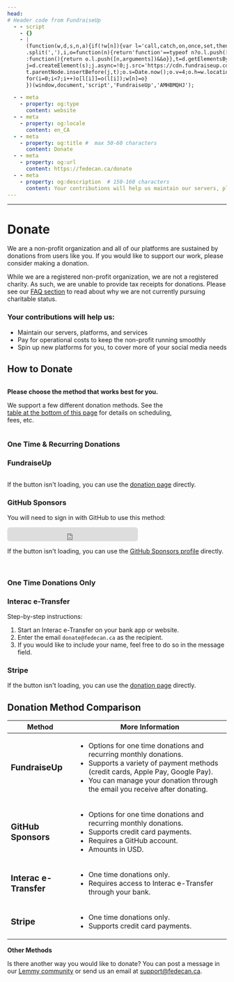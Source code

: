 ```yaml
---
head:
# Header code from FundraiseUp
  - - script
    - {}
    - |
      (function(w,d,s,n,a){if(!w[n]){var l='call,catch,on,once,set,then,track'
      .split(','),i,o=function(n){return'function'==typeof n?o.l.push([arguments])&&o
      :function(){return o.l.push([n,arguments])&&o}},t=d.getElementsByTagName(s)[0],
      j=d.createElement(s);j.async=!0;j.src='https://cdn.fundraiseup.com/widget/'+a+'';
      t.parentNode.insertBefore(j,t);o.s=Date.now();o.v=4;o.h=w.location.href;o.l=[];
      for(i=0;i<7;i++)o[l[i]]=o(l[i]);w[n]=o}
      })(window,document,'script','FundraiseUp','AMHBMQHJ');

  - - meta
    - property: og:type
      content: website
  - - meta
    - property: og:locale
      content: en_CA
  - - meta
    - property: og:title #  max 50-60 characters
      content: Donate
  - - meta
    - property: og:url
      content: https://fedecan.ca/donate
  - - meta
    - property: og:description  # 150-160 characters
      content: Your contributions will help us maintain our servers, platforms, and services, pay for operational costs, and spin up new platforms for you to use.
---
```

---

# Donate

We are a non-profit organization and all of our platforms are sustained by donations from users like you. If you would like to support our work, please consider making a donation. 

While we are a registered non-profit organization, we are not a registered charity. As such, we are unable to provide tax receipts for donations. Please see our [FAQ section](guide/fedecan/faq#_2-why-are-you-not-a-registered-charity) to read about why we are not currently pursuing charitable status.

### Your contributions will help us:

- Maintain our servers, platforms, and services
- Pay for operational costs to keep the non-profit running smoothly
- Spin up new platforms for you, to cover more of your social media needs

## How to Donate

<div style="display: flex; align-items: center;">
  <div style="flex: 0 0 75%;">
    <p><b>Please choose the method that works best for you.</b></p>
    <p> We support a few different donation methods. See the <a href="#donation-method-comparison">table at the bottom of this page</a> for details on scheduling, fees, etc.</p>
  </div>
  <Icon icon="fluent-mdl2:compare-uneven" width="3em" height="3em" style="flex: 0 0 25%;" />
</div>



### One Time & Recurring Donations

<div class="cards-container">
  <div class="card">
    <h3 class="text-with-icon">
      <Icon icon="iconoir:donate" width="1.2em" height="1.2em" />
        FundraiseUp
    </h3>
    <InfoPill type="warn" label="Fees apply" hoverText="FundraiseUp charges a fee for processing donations."/>
    <div style="display: flex; justify-content: center; width: 100%;">
      <a href="#XWUTTLQG" style="display: none"></a>
    </div>
    <p>If the button isn't loading, you can use the <a href="https://fedecan.donorsupport.co/page/general-donations">donation page</a> directly.</p>
  </div>

  <div class="card">
    <h3 class="text-with-icon">
      <Icon icon="mdi:github" width="1.2em" height="1.2em" />
      GitHub Sponsors
    </h3>
    <InfoPill type="ok" label="No fees" hoverText="We will receive 100% of your donation."/>
    <p>
      You will need to sign in with GitHub to use this method:
    </p>
    <iframe src="https://github.com/sponsors/fedecan-ca/button" title="Sponsor fedecan-ca" height="32"  style="border: 0; border-radius: 6px;"></iframe>
    <p>If the button isn't loading, you can use the <a href="https://github.com/sponsors/fedecan-ca">GitHub Sponsors profile</a> directly.</p>
  </div>
</div>

<br>

### One Time Donations Only

<div class="cards-container">
  <div class="card">
    <h3 class="text-with-icon">
      <Icon icon="mingcute:send-line" width="1.2em" height="1.2em" />
      Interac e-Transfer
    </h3>
    <InfoPill type="ok" label="No fees" hoverText="We will receive 100% of your donation." />
    <p>Step-by-step instructions:</p>
    <ol>
      <li>Start an Interac e-Transfer on your bank app or website.</li>
      <li>Enter the email <code>donate@fedecan.ca</code> as the recipient.</li>
      <li>If you would like to include your name, feel free to do so in the message field.</li>
    </ol>
  </div>

  <div class="card">
    <h3 class="text-with-icon">
      <Icon icon="mingcute:stripe-line" width="1.2em" height="1.2em" />
      Stripe
    </h3>
    <InfoPill type="warn" label="Fees Apply" hoverText="Stripe charges a fee for processing donations." />
    <StripeButton />
    <p>If the button isn't loading, you can use the <a href="https://donate.stripe.com/5kAg108OT6f44uIfYY">donation page</a> directly.</p>
  </div>
</div>

## Donation Method Comparison

<table style="width: 100%;">
  <colgroup>
    <col style="width: 30%;">
    <col style="width: 70%;">
  </colgroup>
  <thead>
    <tr>
      <th>Method</th>
      <th>More Information</th>
    </tr>
  </thead>
  <tbody>
    <tr>
      <td>
        <p style="font-weight: bold; font-size: 1.2em; margin: 0.5em 0;">
          FundraiseUp
        </p>
        <InfoText 
            colorType="ok" 
            icon="ic:round-schedule" 
            text="One time"
          />
        <InfoText 
            colorType="ok" 
            icon="ic:round-schedule" 
            text="Recurring"
          />
        <InfoText 
            colorType="warn"
            icon="ic:round-warning-amber"
            text="Fees Apply"
          />
      </td>
      <td>
        <ul>
          <li>Options for one time donations and recurring monthly donations.</li>
          <li>Supports a variety of payment methods (credit cards, Apple Pay, Google Pay).</li>
          <li>You can manage your donation through the email you receive after donating.</li>
        </ul>
      </td>
    </tr>
    <tr>
      <td>
        <p style="font-weight: bold; font-size: 1.2em; margin: 0.5em 0;">
          GitHub Sponsors
        </p>
        <InfoText 
            colorType="ok" 
            icon="ic:round-schedule" 
            text="One time"
          />
        <InfoText 
            colorType="ok" 
            icon="ic:round-schedule" 
            text="Recurring"
          />
        <InfoText 
            colorType="ok"
            icon="ic:round-check"
            text="No fees"
          />
      </td>
      <td>
        <ul>
          <li>Options for one time donations and recurring monthly donations.</li>
          <li>Supports credit card payments.</li>
          <li>Requires a GitHub account.</li>
          <li>Amounts in USD.</li>
        </ul>
      </td>
    </tr>
    <tr>
      <td>
        <p style="font-weight: bold; font-size: 1.2em; margin: 0.5em 0;">
          Interac e-Transfer
        </p>
        <InfoText 
            colorType="ok" 
            icon="ic:round-schedule" 
            text="One time"
          />
        <InfoText 
            colorType="warn" 
            icon="ic:round-schedule" 
            text="Recurring support varies by bank"
          />
        <InfoText 
            colorType="ok"
            icon="ic:round-check"
            text="No fees"
          />
      </td>
      <td>
        <ul>
          <li>One time donations only.</li>
          <li>Requires access to Interac e-Transfer through your bank.</li>
        </ul>
      </td>
    </tr>
    <tr>
      <td>
        <p style="font-weight: bold; font-size: 1.2em; margin: 0.5em 0;">
          Stripe
        </p>
        <InfoText 
            colorType="ok" 
            icon="ic:round-schedule" 
            text="One time"
          />
        <InfoText 
            colorType="gray" 
            icon="ic:round-schedule" 
            text="Recurring unsupported"
          />
        <InfoText 
            colorType="warn"
            icon="ic:round-warning-amber"
            text="Fees Apply"
          />
      </td>
      <td>
        <ul>
          <li>One time donations only.</li>
          <li>Supports credit card payments.</li>
        </ul>
      </td>
    </tr>
  </tbody>
</table>

**Other Methods**

Is there another way you would like to donate? You can post a message in our <a href="https://lemmy.ca/c/main">Lemmy community</a> or send us an email at <a href="mailto:support@fedecan.ca">support@fedecan.ca</a>.
